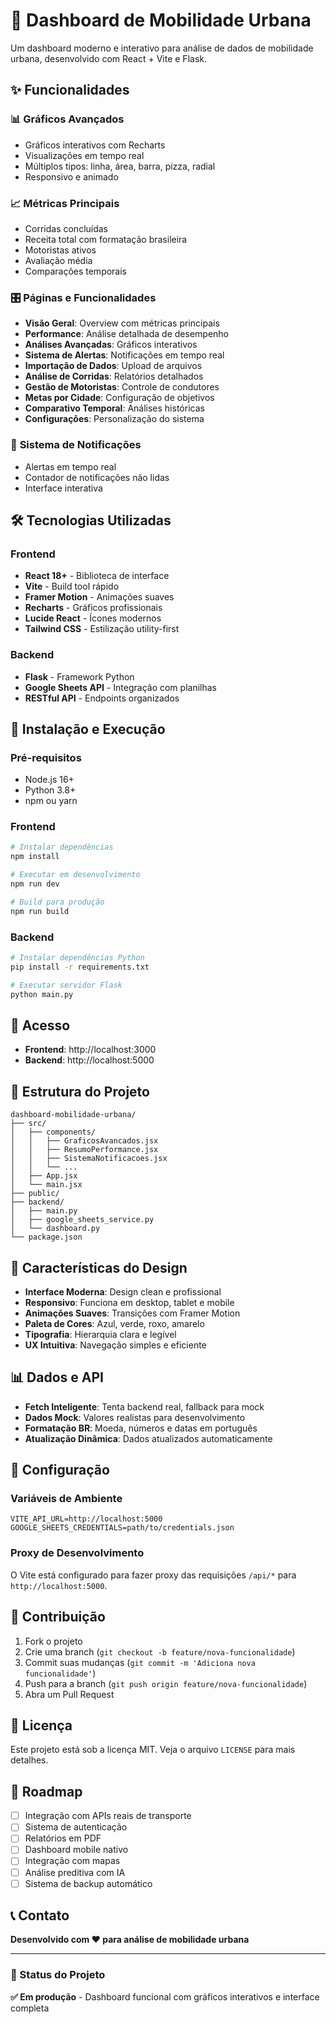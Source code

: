 # 🚗 Dashboard de Mobilidade Urbana

Um dashboard moderno e interativo para análise de dados de mobilidade urbana, desenvolvido com React + Vite e Flask.

## ✨ Funcionalidades

### 📊 **Gráficos Avançados**
- Gráficos interativos com Recharts
- Visualizações em tempo real
- Múltiplos tipos: linha, área, barra, pizza, radial
- Responsivo e animado

### 📈 **Métricas Principais**
- Corridas concluídas
- Receita total com formatação brasileira
- Motoristas ativos
- Avaliação média
- Comparações temporais

### 🎛️ **Páginas e Funcionalidades**
- **Visão Geral**: Overview com métricas principais
- **Performance**: Análise detalhada de desempenho
- **Análises Avançadas**: Gráficos interativos
- **Sistema de Alertas**: Notificações em tempo real
- **Importação de Dados**: Upload de arquivos
- **Análise de Corridas**: Relatórios detalhados
- **Gestão de Motoristas**: Controle de condutores
- **Metas por Cidade**: Configuração de objetivos
- **Comparativo Temporal**: Análises históricas
- **Configurações**: Personalização do sistema

### 🔔 **Sistema de Notificações**
- Alertas em tempo real
- Contador de notificações não lidas
- Interface interativa

## 🛠️ Tecnologias Utilizadas

### Frontend
- **React 18+** - Biblioteca de interface
- **Vite** - Build tool rápido
- **Framer Motion** - Animações suaves
- **Recharts** - Gráficos profissionais
- **Lucide React** - Ícones modernos
- **Tailwind CSS** - Estilização utility-first

### Backend
- **Flask** - Framework Python
- **Google Sheets API** - Integração com planilhas
- **RESTful API** - Endpoints organizados

## 🚀 Instalação e Execução

### Pré-requisitos
- Node.js 16+
- Python 3.8+
- npm ou yarn

### Frontend
```bash
# Instalar dependências
npm install

# Executar em desenvolvimento
npm run dev

# Build para produção
npm run build
```

### Backend
```bash
# Instalar dependências Python
pip install -r requirements.txt

# Executar servidor Flask
python main.py
```

## 📱 Acesso
- **Frontend**: http://localhost:3000
- **Backend**: http://localhost:5000

## 📁 Estrutura do Projeto

```
dashboard-mobilidade-urbana/
├── src/
│   ├── components/
│   │   ├── GraficosAvancados.jsx
│   │   ├── ResumoPerformance.jsx
│   │   ├── SistemaNotificacoes.jsx
│   │   └── ...
│   ├── App.jsx
│   └── main.jsx
├── public/
├── backend/
│   ├── main.py
│   ├── google_sheets_service.py
│   └── dashboard.py
└── package.json
```

## 🎨 Características do Design

- **Interface Moderna**: Design clean e profissional
- **Responsivo**: Funciona em desktop, tablet e mobile
- **Animações Suaves**: Transições com Framer Motion
- **Paleta de Cores**: Azul, verde, roxo, amarelo
- **Tipografia**: Hierarquia clara e legível
- **UX Intuitiva**: Navegação simples e eficiente

## 📊 Dados e API

- **Fetch Inteligente**: Tenta backend real, fallback para mock
- **Dados Mock**: Valores realistas para desenvolvimento
- **Formatação BR**: Moeda, números e datas em português
- **Atualização Dinâmica**: Dados atualizados automaticamente

## 🔧 Configuração

### Variáveis de Ambiente
```env
VITE_API_URL=http://localhost:5000
GOOGLE_SHEETS_CREDENTIALS=path/to/credentials.json
```

### Proxy de Desenvolvimento
O Vite está configurado para fazer proxy das requisições `/api/*` para `http://localhost:5000`.

## 🤝 Contribuição

1. Fork o projeto
2. Crie uma branch (`git checkout -b feature/nova-funcionalidade`)
3. Commit suas mudanças (`git commit -m 'Adiciona nova funcionalidade'`)
4. Push para a branch (`git push origin feature/nova-funcionalidade`)
5. Abra um Pull Request

## 📝 Licença

Este projeto está sob a licença MIT. Veja o arquivo `LICENSE` para mais detalhes.

## 🎯 Roadmap

- [ ] Integração com APIs reais de transporte
- [ ] Sistema de autenticação
- [ ] Relatórios em PDF
- [ ] Dashboard mobile nativo
- [ ] Integração com mapas
- [ ] Análise preditiva com IA
- [ ] Sistema de backup automático

## 📞 Contato

**Desenvolvido com ❤️ para análise de mobilidade urbana**

---

### 🌟 Status do Projeto
**✅ Em produção** - Dashboard funcional com gráficos interativos e interface completa
